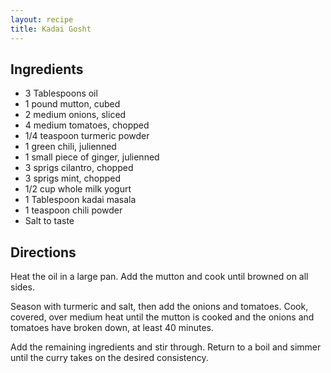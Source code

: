 ```yaml
---
layout: recipe
title: Kadai Gosht
---
```


## Ingredients

* 3 Tablespoons oil
* 1 pound mutton, cubed
* 2 medium onions, sliced
* 4 medium tomatoes, chopped
* 1/4 teaspoon turmeric powder
* 1 green chili, julienned
* 1 small piece of ginger, julienned
* 3 sprigs cilantro, chopped
* 3 sprigs mint, chopped
* 1/2 cup whole milk yogurt
* 1 Tablespoon kadai masala
* 1 teaspoon chili powder
* Salt to taste

## Directions

Heat the oil in a large pan. Add the mutton and cook until browned on
all sides.

Season with turmeric and salt, then add the onions and tomatoes. Cook,
covered, over medium heat until the mutton is cooked and the onions and
tomatoes have broken down, at least 40 minutes.

Add the remaining ingredients and stir through. Return to a boil and
simmer until the curry takes on the desired consistency.
